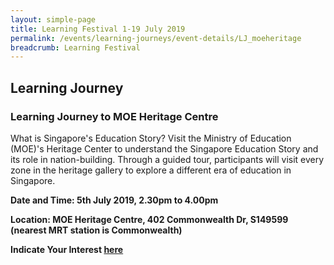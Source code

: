 ```yaml
---
layout: simple-page
title: Learning Festival 1-19 July 2019
permalink: /events/learning-journeys/event-details/LJ_moeheritage
breadcrumb: Learning Festival
---
```


## Learning Journey 
### Learning Journey to MOE Heritage Centre

What is Singapore's Education Story? Visit the Ministry of Education (MOE)'s Heritage Center to understand the Singapore Education Story and its role in nation-building. Through a guided tour, participants will visit every zone in the heritage gallery to explore a different era of education in Singapore. 

**Date and Time: 5th July 2019, 2.30pm to 4.00pm** 

**Location: MOE Heritage Centre, 402 Commonwealth Dr, S149599 (nearest MRT station is Commonwealth)** 

**Indicate Your Interest [here](https://www.eventbrite.sg/myevent?eid=61090482277)** 
